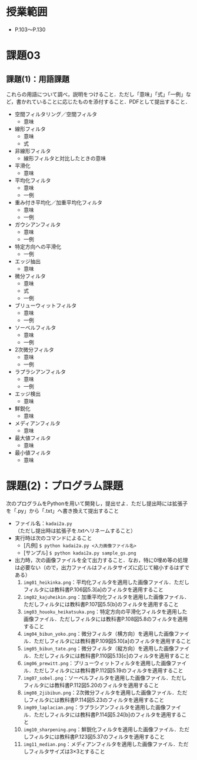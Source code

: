 # 授業範囲
- P.103〜P.130
# 課題03
## 課題(1)：用語課題
これらの用語について調べ，説明をつけること．ただし「意味」「式」「一例」など，書かれていることに応じたものを添付すること．PDFとして提出すること．
- 空間フィルタリング／空間フィルタ
	- 意味
- 線形フィルタ
	- 意味
	- 式
- 非線形フィルタ
	- 線形フィルタと対比したときの意味
- 平滑化
	- 意味
- 平均化フィルタ
	- 意味
	- 一例
- 重み付き平均化／加重平均化フィルタ
	- 意味
	- 一例
- ガウシアンフィルタ
	- 意味
	- 一例
- 特定方向への平滑化
	- 一例
- エッジ抽出
	- 意味
- 微分フィルタ
	- 意味
	- 式
	- 一例
- ブリューウィットフィルタ
	- 意味
	- 一例
- ソーベルフィルタ
	- 意味
	- 一例
- 2次微分フィルタ
	- 意味
	- 一例
- ラプラシアンフィルタ
	- 意味
	- 一例
- エッジ検出
	- 意味
- 鮮鋭化
	- 意味
- メディアンフィルタ
	- 意味
- 最大値フィルタ
	- 意味
- 最小値フィルタ
	- 意味

# 課題(2)：プログラム課題
次のプログラムをPythonを用いて開発し，提出せよ．ただし提出時には拡張子を「.py」から「.txt」へ書き換えて提出すること
- ファイル名：`kadai2a.py`（ただし提出時は拡張子を.txtへリネームすること）
- 実行時は次のコマンドによること
	- [凡例] `$ python kadai2a.py <入力画像ファイル名>`
	- [サンプル] `$ python kadai2a.py sample_gs.png`
- 出力時，次の画像ファイルを全て出力すること．なお，特に0埋め等の処理は必要ない（ので，出力ファイルはフィルタサイズに応じて縮小するはずである）
	1. `img01_heikinka.png`：平均化フィルタを適用した画像ファイル．ただしフィルタには教科書P.106図5.3[a]のフィルタを適用すること
	2. `img02_kajuheikin.png`：加重平均化フィルタを適用した画像ファイル．ただしフィルタには教科書P.107図5.5[b]のフィルタを適用すること
	3. `img03_houoku_heikatsuka.png`：特定方向の平滑化フィルタを適用した画像ファイル．ただしフィルタには教科書P.108図5.8のフィルタを適用すること
	4. `img04_bibun_yoko.png`：微分フィルタ（横方向）を適用した画像ファイル．ただしフィルタには教科書P.109図5.10[a]のフィルタを適用すること
	5. `img05_bibun_tate.png`：微分フィルタ（縦方向）を適用した画像ファイル．ただしフィルタには教科書P.110図5.13[c]のフィルタを適用すること
	6. `img06_prewitt.png`：プリューウィットフィルタを適用した画像ファイル．ただしフィルタには教科書P.112図5.19のフィルタを適用すること
	7. `img07_sobel.png`：ソーベルフィルタを適用した画像ファイル．ただしフィルタには教科書P.112図5.20のフィルタを適用すること
	8. `img08_2jibibun.png`：2次微分フィルタを適用した画像ファイル．ただしフィルタには教科書P.114図5.23のフィルタを適用すること
	9. `img09_laplacian.png`：ラプラシアンフィルタを適用した画像ファイル．ただしフィルタには教科書P.114図5.24[b]のフィルタを適用すること
	10. `img10_sharpening.png`：鮮鋭化フィルタを適用した画像ファイル．ただしフィルタには教科書P.123図5.37のフィルタを適用すること
	11. `img11_median.png`：メディアンフィルタを適用した画像ファイル．ただしフィルタサイズは3×3とすること